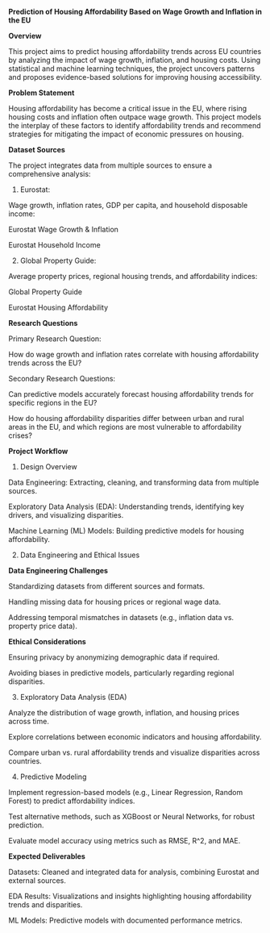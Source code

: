 **Prediction of Housing Affordability Based on Wage Growth and Inflation in the EU**

**Overview**

This project aims to predict housing affordability trends across EU countries by analyzing the impact of wage growth, inflation, and housing costs. Using statistical and machine learning techniques, the project uncovers patterns and proposes evidence-based solutions for improving housing accessibility.

**Problem Statement**

Housing affordability has become a critical issue in the EU, where rising housing costs and inflation often outpace wage growth. This project models the interplay of these factors to identify affordability trends and recommend strategies for mitigating the impact of economic pressures on housing.

**Dataset Sources**

The project integrates data from multiple sources to ensure a comprehensive analysis:

1. Eurostat:

Wage growth, inflation rates, GDP per capita, and household disposable income:

Eurostat Wage Growth & Inflation

Eurostat Household Income

2. Global Property Guide:

Average property prices, regional housing trends, and affordability indices:

Global Property Guide

Eurostat Housing Affordability

**Research Questions**

Primary Research Question:

How do wage growth and inflation rates correlate with housing affordability trends across the EU?

Secondary Research Questions:

Can predictive models accurately forecast housing affordability trends for specific regions in the EU?

How do housing affordability disparities differ between urban and rural areas in the EU, and which regions are most vulnerable to affordability crises?

**Project Workflow**

1. Design Overview

Data Engineering: Extracting, cleaning, and transforming data from multiple sources.

Exploratory Data Analysis (EDA): Understanding trends, identifying key drivers, and visualizing disparities.

Machine Learning (ML) Models: Building predictive models for housing affordability.

2. Data Engineering and Ethical Issues

**Data Engineering Challenges**

Standardizing datasets from different sources and formats.

Handling missing data for housing prices or regional wage data.

Addressing temporal mismatches in datasets (e.g., inflation data vs. property price data).

**Ethical Considerations**

Ensuring privacy by anonymizing demographic data if required.

Avoiding biases in predictive models, particularly regarding regional disparities.

3. Exploratory Data Analysis (EDA)

Analyze the distribution of wage growth, inflation, and housing prices across time.

Explore correlations between economic indicators and housing affordability.

Compare urban vs. rural affordability trends and visualize disparities across countries.

4. Predictive Modeling

Implement regression-based models (e.g., Linear Regression, Random Forest) to predict affordability indices.

Test alternative methods, such as XGBoost or Neural Networks, for robust prediction.

Evaluate model accuracy using metrics such as RMSE, R^2, and MAE.

**Expected Deliverables**

Datasets: Cleaned and integrated data for analysis, combining Eurostat and external sources.

EDA Results: Visualizations and insights highlighting housing affordability trends and disparities.

ML Models: Predictive models with documented performance metrics.
